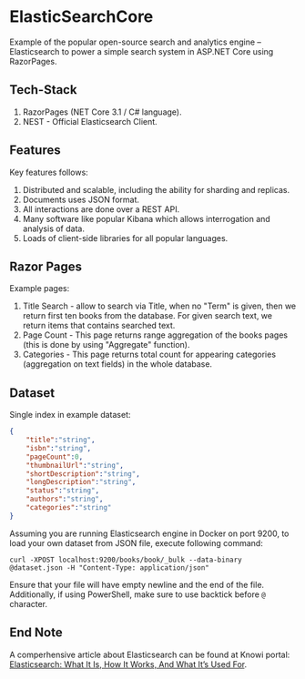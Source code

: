 # ElasticSearchCore

Example of the popular open-source search and analytics engine – Elasticsearch to power a simple search system in ASP.NET Core using RazorPages.

## Tech-Stack

1. RazorPages (NET Core 3.1 / C# language).
1. NEST - Official Elasticsearch Client.

## Features

Key features follows:
1. Distributed and scalable, including the ability for sharding and replicas.
1. Documents uses JSON format.
1. All interactions are done over a REST API.
1. Many software like popular Kibana which allows interrogation and analysis of data.
1. Loads of client-side libraries for all popular languages.

## Razor Pages

Example pages:

1. Title Search - allow to search via Title, when no "Term" is given, then we return first ten books from the database. For given search text, we return items that contains searched text.
1. Page Count - This page returns range aggregation of the books pages (this is done by using "Aggregate" function).
1. Categories - This page returns total count for appearing categories (aggregation on text fields) in the whole database.

## Dataset

Single index in example dataset:

```json
{ 
    "title":"string", 
    "isbn":"string", 
    "pageCount":0, 
    "thumbnailUrl":"string", 
    "shortDescription":"string", 
    "longDescription":"string", 
    "status":"string", 
    "authors":"string", 
    "categories":"string" 
}
```

Assuming you are running Elasticsearch engine in Docker on port 9200, to load your own dataset from JSON file, execute following command:

`curl -XPOST localhost:9200/books/book/_bulk --data-binary @dataset.json -H "Content-Type: application/json"`

Ensure that your file will have empty newline and the end of the file. Additionally, if using PowerShell, make sure to use backtick before `@` character.

## End Note

A comperhensive article about Elasticsearch can be found at Knowi portal: [Elasticsearch: What It Is, How It Works, And What It’s Used For](https://www.knowi.com/blog/what-is-elastic-search/).
